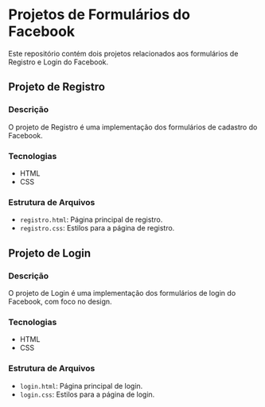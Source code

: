 # Projetos de Formulários do Facebook

Este repositório contém dois projetos relacionados aos formulários de Registro e Login do Facebook.

## Projeto de Registro

### Descrição
O projeto de Registro é uma implementação dos formulários de cadastro do Facebook.

### Tecnologias
- HTML
- CSS

### Estrutura de Arquivos
- `registro.html`: Página principal de registro.
- `registro.css`: Estilos para a página de registro.

## Projeto de Login

### Descrição
O projeto de Login é uma implementação dos formulários de login do Facebook, com foco no design.

### Tecnologias
- HTML
- CSS

### Estrutura de Arquivos
- `login.html`: Página principal de login.
- `login.css`: Estilos para a página de login.

